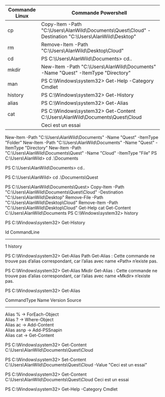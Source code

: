 |__Commande Linux__| __Commande Powershell__|
|------------------|------------------------|
|cp| Copy-Item -Path "C:\Users\AlanWild\Documents\Quest\Cloud" -Destination "C:\Users\AlanWild\Desktop"|
|rm| Remove-Item -Path "C:\Users\AlanWild\Desktop\Cloud"|
|cd| PS C:\Users\AlanWild\Documents> cd..|
|mkdir|New-Item -Path "C:\Users\AlanWild\Documents" -Name "Quest" -ItemType "Directory"|
|man| PS C:\Windows\system32> Get-Help -Category Cmdlet|
|history| PS C:\Windows\system32> Get-History|
|alias|PS C:\Windows\system32> Get-Alias|
|cat| PS C:\Windows\system32> Get-Content C:\Users\AlanWild\Documents\Quest\Cloud|
|   |                                       Ceci est un essai|



New-Item -Path "C:\Users\AlanWild\Documents" -Name "Quest" -ItemType "Folder"
New-Item -Path "C:\Users\AlanWild\Documents" -Name "Quest" -ItemType "Directory"
New-Item -Path "C:\Users\AlanWild\Documents\Quest" -Name "Cloud" -ItemType "File"
PS C:\Users\AlanWild> cd .\Documents

PS C:\Users\AlanWild\Documents> cd..

PS C:\Users\AlanWild> cd .\Documents\Quest

PS C:\Users\AlanWild\Documents\Quest>
Copy-Item -Path "C:\Users\AlanWild\Documents\Quest\Cloud" -Destination "C:\Users\AlanWild\Desktop"
Remove-File -Path "C:\Users\AlanWild\Desktop\Cloud"
Remove-Item -Path "C:\Users\AlanWild\Desktop\Cloud"
Get-Help cat
Get-Content C:\Users\AlanWild\Documents
PS C:\Windows\system32> history

PS C:\Windows\system32> Get-History

  Id CommandLine                                                                     
  -- -----------                                                                     
   1 history   

PS C:\Windows\system32> Get-Alias Path
Get-Alias : Cette commande ne trouve pas d’alias correspondant, car l’alias avec 
name «Path» n’existe pas.

PS C:\Windows\system32> Get-Alias Mkdir
Get-Alias : Cette commande ne trouve pas d’alias correspondant, car l’alias avec 
name «Mkdir» n’existe pas.

PS C:\Windows\system32> Get-Alias
  
CommandType     Name                                               Version    Source 
-----------     ----                                               -------    ------ 
Alias           % -> ForEach-Object                                                  
Alias           ? -> Where-Object                                                    
Alias           ac -> Add-Content                                                    
Alias           asnp -> Add-PSSnapin                                                 
Alias           cat -> Get-Content    

PS C:\Windows\system32> Get-Content C:\Users\AlanWild\Documents\Quest\Cloud

PS C:\Windows\system32> Set-Content C:\Users\AlanWild\Documents\Quest\Cloud -Value "Ceci est un essai"

PS C:\Windows\system32> Get-Content C:\Users\AlanWild\Documents\Quest\Cloud
Ceci est un essai

PS C:\Windows\system32> Get-Help -Category Cmdlet
